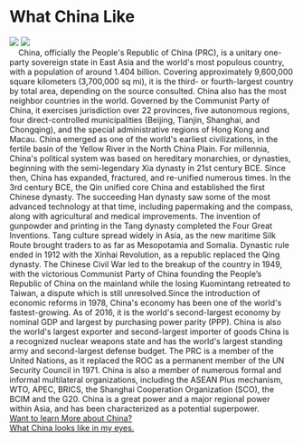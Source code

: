 <html>

<head>
  <title>Traveling in China</title>
  <link href="./style.css" type="text/css" rel="stylesheet">
</head>
<body>
  <h1> What China Like</h1>
  <div>
  <img src="http://www.chinamaps.org/images/CHINA.jpg"/>
  <img src="http://www.cnto.org/wp-content/uploads/2014/04/newchinaworldmap1.jpg"/>
  </div>
  <p1>
    &nbsp &nbsp China, officially the People's Republic of China (PRC), is a unitary one-party sovereign state in East Asia and the world's most populous 
country, with a population of around 1.404 billion. Covering approximately 9,600,000 square kilometers (3,700,000 sq mi), it is the third- or fourth-largest country by total area, depending on the source consulted. China also has the most neighbor countries in the world. Governed by the Communist Party of China, it exercises jurisdiction over 22 provinces, five autonomous regions, four direct-controlled municipalities (Beijing, Tianjin, Shanghai, and Chongqing), and the special administrative regions of Hong Kong and Macau.
      China emerged as one of the world's earliest civilizations, in the fertile basin of the Yellow River in the North China Plain. For millennia, China's political system was based on hereditary monarchies, or dynasties, beginning with the semi-legendary Xia dynasty in 21st century BCE. Since then, China has expanded, fractured, and re-unified numerous times. In the 3rd century BCE, the Qin unified core China and established the first Chinese dynasty. The succeeding Han dynasty saw some of the most advanced technology at that time, including papermaking and the compass, along with agricultural and medical improvements. The invention of gunpowder and printing in the Tang dynasty completed the Four Great Inventions. Tang culture spread widely in Asia, as the new maritime Silk Route brought traders to as far as Mesopotamia and Somalia. Dynastic rule ended in 1912 with the Xinhai Revolution, as a republic replaced the Qing dynasty. The Chinese Civil War led to the breakup of the country in 1949, with the victorious Communist Party of China founding the People’s Republic of China on the mainland while the losing Kuomintang retreated to Taiwan, a dispute which is still unresolved.Since the introduction of economic reforms in 1978, China's economy has been one of the world's fastest-growing. As of 2016, it is the world's second-largest economy by nominal GDP and largest by purchasing power parity (PPP). China is also the world's largest exporter and 
second-largest importer of goods  China is a recognized nuclear weapons state and has the world's largest standing army and second-largest defense budget. The PRC is a member of the United Nations, as it replaced the ROC as a permanent member of the UN Security Council in 1971. China is also a member of numerous formal and informal multilateral organizations, including the ASEAN Plus mechanism, WTO, APEC, BRICS, the Shanghai Cooperation Organization (SCO), the BCIM and the G20. China is a great power and a major regional power within Asia, and has been characterized as a potential superpower. 
  </p1>
  <div>
  <a href="https://en.wikipedia.org/wiki/China" target="_blank"> Want to learn More about China?</a>
  </div>
  <a href="https://www.youtube.com/watch?v=jlyQMpwzMt8" target="_blank"> What China looks like in my eyes.</a>
</body>
  
</html>

